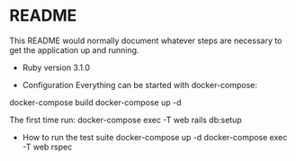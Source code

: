 # README

This README would normally document whatever steps are necessary to get the
application up and running.

* Ruby version
3.1.0

* Configuration
Everything can be started with docker-compose:

docker-compose build
docker-compose up -d

The first time run:
docker-compose exec -T web rails db:setup

* How to run the test suite
docker-compose up -d
docker-compose exec -T web rspec


